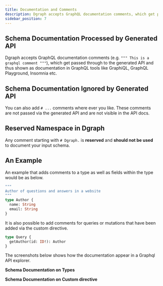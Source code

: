 ```yaml
---
title: Documentation and Comments
description: Dgraph accepts GraphQL documentation comments, which get passed through to the generated API and shown as documentation in GraphQL tools.
sidebar_position: 7
---
```


## Schema Documentation Processed  by Generated API
Dgraph accepts GraphQL documentation comments (e.g. `""" This is a graphql comment """`), which get passed through to the generated API and thus shown as documentation in GraphQL tools like GraphiQL, GraphQL Playground, Insomnia etc.

## Schema Documentation Ignored by Generated API
You can also add `# ...` comments where ever you like.  These comments are not passed via the generated API and are not visible in the API docs.

## Reserved Namespace in Dgraph
Any comment starting with `# Dgraph.` is **reserved** and **should not be used** to document your input schema.

## An Example
An example that adds comments to a type as well as fields within the type would be as below.

```graphql
"""
Author of questions and answers in a website
"""
type Author {
  name: String
  email: String
}
```

It is also possible to add comments for queries or mutations that have been added via the custom directive.
```graphql
type Query {
  getAuthor(id: ID!): Author
}
```
The screenshots below shows how the documentation appear in a Graphql API explorer.

**Schema Documentation on Types**

**Schema Documentation on Custom directive**

